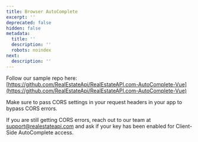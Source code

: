 ```yaml
---
title: Browser AutoComplete
excerpt: ''
deprecated: false
hidden: false
metadata:
  title: ''
  description: ''
  robots: noindex
next:
  description: ''
---
```

Follow our sample repo here: [https://github.com/RealEstateApi/RealEstateAPI.com-AutoComplete-Vue](https://github.com/RealEstateApi/RealEstateAPI.com-AutoComplete-Vue)

Make sure to pass CORS settings in your request headers in your app to bypass CORS errors.

If you are still getting CORS errors, reach out to our team at [support@realestateapi.com](mailto:support@realestateapi.com) and ask if your key has been enabled for Client-Side AutoComplete access.
